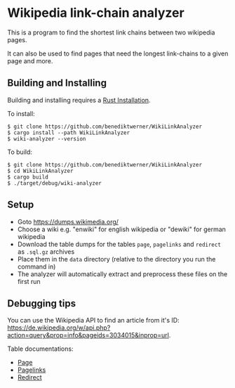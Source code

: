 # Wikipedia link-chain analyzer
This is a program to find the shortest link chains between two wikipedia pages.

It can also be used to find pages that need the longest link-chains to a given page and more.

## Building and Installing
Building and installing requires a [Rust Installation](https://www.rust-lang.org/).

To install:

```
$ git clone https://github.com/benediktwerner/WikiLinkAnalyzer
$ cargo install --path WikiLinkAnalyzer
$ wiki-analyzer --version
```

To build:
```
$ git clone https://github.com/benediktwerner/WikiLinkAnalyzer
$ cd WikiLinkAnalyzer
$ cargo build
$ ./target/debug/wiki-analyzer
```

## Setup
- Goto <https://dumps.wikimedia.org/>
- Choose a wiki e.g. "enwiki" for english wikipedia or "dewiki" for german wikipedia
- Download the table dumps for the tables `page`, `pagelinks` and `redirect` as `.sql.gz` archives
- Place them in the `data` directory (relative to the directory you run the command in)
- The analyzer will automatically extract and preprocess these files on the first run

## Debugging tips
You can use the Wikipedia API to find an article from it's ID: <https://de.wikipedia.org/w/api.php?action=query&prop=info&pageids=3034015&inprop=url>.

Table documentations:
- [Page](https://www.mediawiki.org/wiki/Manual:Page_table)
- [Pagelinks](https://www.mediawiki.org/wiki/Manual:Pagelinks_table)
- [Redirect](https://www.mediawiki.org/wiki/Manual:Redirect_table)
